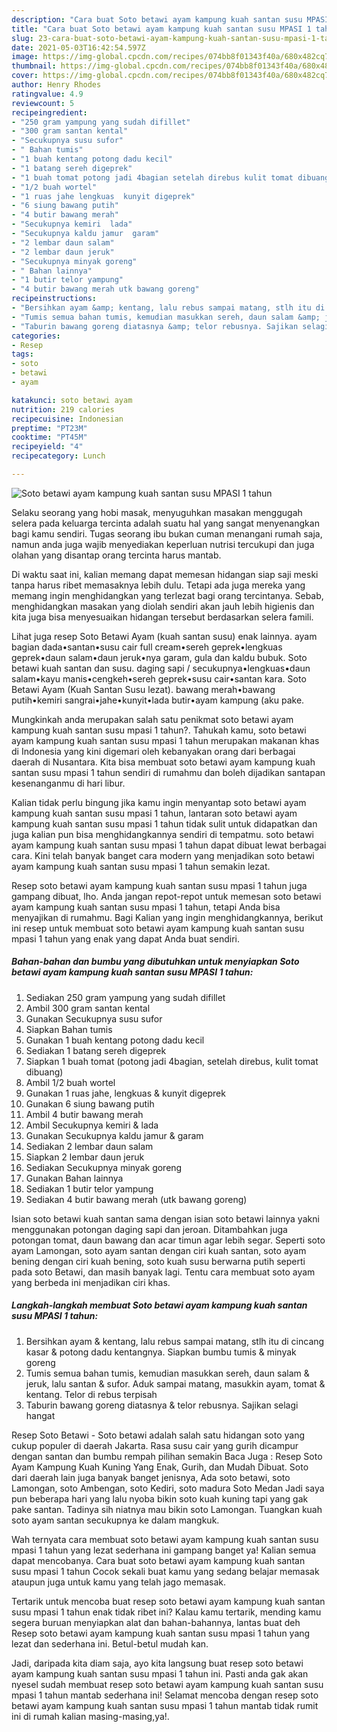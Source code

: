 ```yaml
---
description: "Cara buat Soto betawi ayam kampung kuah santan susu MPASI 1 tahun Sederhana Untuk Jualan"
title: "Cara buat Soto betawi ayam kampung kuah santan susu MPASI 1 tahun Sederhana Untuk Jualan"
slug: 23-cara-buat-soto-betawi-ayam-kampung-kuah-santan-susu-mpasi-1-tahun-sederhana-untuk-jualan
date: 2021-05-03T16:42:54.597Z
image: https://img-global.cpcdn.com/recipes/074bb8f01343f40a/680x482cq70/soto-betawi-ayam-kampung-kuah-santan-susu-mpasi-1-tahun-foto-resep-utama.jpg
thumbnail: https://img-global.cpcdn.com/recipes/074bb8f01343f40a/680x482cq70/soto-betawi-ayam-kampung-kuah-santan-susu-mpasi-1-tahun-foto-resep-utama.jpg
cover: https://img-global.cpcdn.com/recipes/074bb8f01343f40a/680x482cq70/soto-betawi-ayam-kampung-kuah-santan-susu-mpasi-1-tahun-foto-resep-utama.jpg
author: Henry Rhodes
ratingvalue: 4.9
reviewcount: 5
recipeingredient:
- "250 gram yampung yang sudah difillet"
- "300 gram santan kental"
- "Secukupnya susu sufor"
- " Bahan tumis"
- "1 buah kentang potong dadu kecil"
- "1 batang sereh digeprek"
- "1 buah tomat potong jadi 4bagian setelah direbus kulit tomat dibuang"
- "1/2 buah wortel"
- "1 ruas jahe lengkuas  kunyit digeprek"
- "6 siung bawang putih"
- "4 butir bawang merah"
- "Secukupnya kemiri  lada"
- "Secukupnya kaldu jamur  garam"
- "2 lembar daun salam"
- "2 lembar daun jeruk"
- "Secukupnya minyak goreng"
- " Bahan lainnya"
- "1 butir telor yampung"
- "4 butir bawang merah utk bawang goreng"
recipeinstructions:
- "Bersihkan ayam &amp; kentang, lalu rebus sampai matang, stlh itu di cincang kasar &amp; potong dadu kentangnya. Siapkan bumbu tumis &amp; minyak goreng"
- "Tumis semua bahan tumis, kemudian masukkan sereh, daun salam &amp; jeruk, lalu santan &amp; sufor. Aduk sampai matang, masukkin ayam, tomat &amp; kentang. Telor di rebus terpisah"
- "Taburin bawang goreng diatasnya &amp; telor rebusnya. Sajikan selagi hangat"
categories:
- Resep
tags:
- soto
- betawi
- ayam

katakunci: soto betawi ayam 
nutrition: 219 calories
recipecuisine: Indonesian
preptime: "PT23M"
cooktime: "PT45M"
recipeyield: "4"
recipecategory: Lunch

---
```



![Soto betawi ayam kampung kuah santan susu MPASI 1 tahun](https://img-global.cpcdn.com/recipes/074bb8f01343f40a/680x482cq70/soto-betawi-ayam-kampung-kuah-santan-susu-mpasi-1-tahun-foto-resep-utama.jpg)

Selaku seorang yang hobi masak, menyuguhkan masakan menggugah selera pada keluarga tercinta adalah suatu hal yang sangat menyenangkan bagi kamu sendiri. Tugas seorang ibu bukan cuman menangani rumah saja, namun anda juga wajib menyediakan keperluan nutrisi tercukupi dan juga olahan yang disantap orang tercinta harus mantab.

Di waktu  saat ini, kalian memang dapat memesan hidangan siap saji meski tanpa harus ribet memasaknya lebih dulu. Tetapi ada juga mereka yang memang ingin menghidangkan yang terlezat bagi orang tercintanya. Sebab, menghidangkan masakan yang diolah sendiri akan jauh lebih higienis dan kita juga bisa menyesuaikan hidangan tersebut berdasarkan selera famili. 

Lihat juga resep Soto Betawi Ayam (kuah santan susu) enak lainnya. ayam bagian dada•santan•susu cair full cream•sereh geprek•lengkuas geprek•daun salam•daun jeruk•nya garam, gula dan kaldu bubuk. Soto betawi kuah santan dan susu. daging sapi / secukupnya•lengkuas•daun salam•kayu manis•cengkeh•sereh geprek•susu cair•santan kara. Soto Betawi Ayam (Kuah Santan Susu lezat). bawang merah•bawang putih•kemiri sangrai•jahe•kunyit•lada butir•ayam kampung (aku pake.

Mungkinkah anda merupakan salah satu penikmat soto betawi ayam kampung kuah santan susu mpasi 1 tahun?. Tahukah kamu, soto betawi ayam kampung kuah santan susu mpasi 1 tahun merupakan makanan khas di Indonesia yang kini digemari oleh kebanyakan orang dari berbagai daerah di Nusantara. Kita bisa membuat soto betawi ayam kampung kuah santan susu mpasi 1 tahun sendiri di rumahmu dan boleh dijadikan santapan kesenanganmu di hari libur.

Kalian tidak perlu bingung jika kamu ingin menyantap soto betawi ayam kampung kuah santan susu mpasi 1 tahun, lantaran soto betawi ayam kampung kuah santan susu mpasi 1 tahun tidak sulit untuk didapatkan dan juga kalian pun bisa menghidangkannya sendiri di tempatmu. soto betawi ayam kampung kuah santan susu mpasi 1 tahun dapat dibuat lewat berbagai cara. Kini telah banyak banget cara modern yang menjadikan soto betawi ayam kampung kuah santan susu mpasi 1 tahun semakin lezat.

Resep soto betawi ayam kampung kuah santan susu mpasi 1 tahun juga gampang dibuat, lho. Anda jangan repot-repot untuk memesan soto betawi ayam kampung kuah santan susu mpasi 1 tahun, tetapi Anda bisa menyajikan di rumahmu. Bagi Kalian yang ingin menghidangkannya, berikut ini resep untuk membuat soto betawi ayam kampung kuah santan susu mpasi 1 tahun yang enak yang dapat Anda buat sendiri.

<!--inarticleads1-->

##### Bahan-bahan dan bumbu yang dibutuhkan untuk menyiapkan Soto betawi ayam kampung kuah santan susu MPASI 1 tahun:

1. Sediakan 250 gram yampung yang sudah difillet
1. Ambil 300 gram santan kental
1. Gunakan Secukupnya susu sufor
1. Siapkan  Bahan tumis
1. Gunakan 1 buah kentang potong dadu kecil
1. Sediakan 1 batang sereh digeprek
1. Siapkan 1 buah tomat (potong jadi 4bagian, setelah direbus, kulit tomat dibuang)
1. Ambil 1/2 buah wortel
1. Gunakan 1 ruas jahe, lengkuas &amp; kunyit digeprek
1. Gunakan 6 siung bawang putih
1. Ambil 4 butir bawang merah
1. Ambil Secukupnya kemiri &amp; lada
1. Gunakan Secukupnya kaldu jamur &amp; garam
1. Sediakan 2 lembar daun salam
1. Siapkan 2 lembar daun jeruk
1. Sediakan Secukupnya minyak goreng
1. Gunakan  Bahan lainnya
1. Sediakan 1 butir telor yampung
1. Sediakan 4 butir bawang merah (utk bawang goreng)


Isian soto betawi kuah santan sama dengan isian soto betawi lainnya yakni menggunakan potongan daging sapi dan jeroan. Ditambahkan juga potongan tomat, daun bawang dan acar timun agar lebih segar. Seperti soto ayam Lamongan, soto ayam santan dengan ciri kuah santan, soto ayam bening dengan ciri kuah bening, soto kuah susu berwarna putih seperti pada soto Betawi, dan masih banyak lagi. Tentu cara membuat soto ayam yang berbeda ini menjadikan ciri khas. 

<!--inarticleads2-->

##### Langkah-langkah membuat Soto betawi ayam kampung kuah santan susu MPASI 1 tahun:

1. Bersihkan ayam &amp; kentang, lalu rebus sampai matang, stlh itu di cincang kasar &amp; potong dadu kentangnya. Siapkan bumbu tumis &amp; minyak goreng
1. Tumis semua bahan tumis, kemudian masukkan sereh, daun salam &amp; jeruk, lalu santan &amp; sufor. Aduk sampai matang, masukkin ayam, tomat &amp; kentang. Telor di rebus terpisah
1. Taburin bawang goreng diatasnya &amp; telor rebusnya. Sajikan selagi hangat


Resep Soto Betawi - Soto betawi adalah salah satu hidangan soto yang cukup populer di daerah Jakarta. Rasa susu cair yang gurih dicampur dengan santan dan bumbu rempah pilihan semakin Baca Juga : Resep Soto Ayam Kampung Kuah Kuning Yang Enak, Gurih, dan Mudah Dibuat. Soto dari daerah lain juga banyak banget jenisnya, Ada soto betawi, soto Lamongan, soto Ambengan, soto Kediri, soto madura Soto Medan Jadi saya pun beberapa hari yang lalu nyoba bikin soto kuah kuning tapi yang gak pake santan. Tadinya sih niatnya mau bikin soto Lamongan. Tuangkan kuah soto ayam santan secukupnya ke dalam mangkuk. 

Wah ternyata cara membuat soto betawi ayam kampung kuah santan susu mpasi 1 tahun yang lezat sederhana ini gampang banget ya! Kalian semua dapat mencobanya. Cara buat soto betawi ayam kampung kuah santan susu mpasi 1 tahun Cocok sekali buat kamu yang sedang belajar memasak ataupun juga untuk kamu yang telah jago memasak.

Tertarik untuk mencoba buat resep soto betawi ayam kampung kuah santan susu mpasi 1 tahun enak tidak ribet ini? Kalau kamu tertarik, mending kamu segera buruan menyiapkan alat dan bahan-bahannya, lantas buat deh Resep soto betawi ayam kampung kuah santan susu mpasi 1 tahun yang lezat dan sederhana ini. Betul-betul mudah kan. 

Jadi, daripada kita diam saja, ayo kita langsung buat resep soto betawi ayam kampung kuah santan susu mpasi 1 tahun ini. Pasti anda gak akan nyesel sudah membuat resep soto betawi ayam kampung kuah santan susu mpasi 1 tahun mantab sederhana ini! Selamat mencoba dengan resep soto betawi ayam kampung kuah santan susu mpasi 1 tahun mantab tidak rumit ini di rumah kalian masing-masing,ya!.

